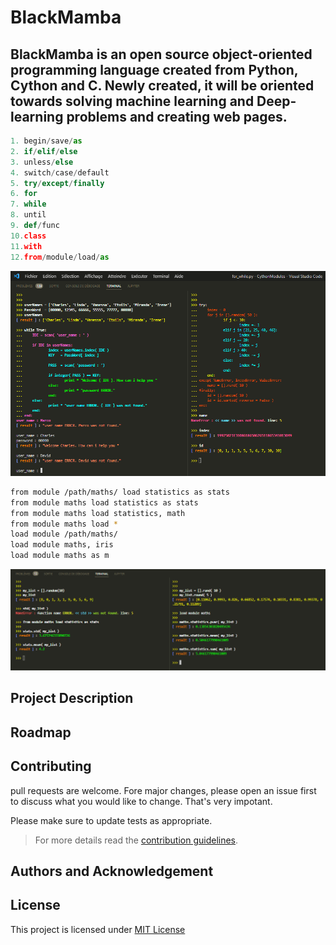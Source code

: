 # BlackMamba 
## BlackMamba is an open source object-oriented programming language created from **Python, Cython and C**. Newly created, it will be oriented towards solving machine learning and Deep-learning problems and creating web pages.

```python
1. begin/save/as
2. if/elif/else
3. unless/else
4. switch/case/default
5. try/except/finally
6. for
7. while
8. until
9. def/func
10.class
11.with
12.from/module/load/as

```

![while loop  try statement ](/images/while_try.png)

```bash
from module /path/maths/ load statistics as stats
from module maths load statistics as stats
from module maths load statistics, math
from module maths load *
load module /path/maths/
load module maths, iris
load module maths as m
```

![module load ](/images/module_load.png)


## Project Description 

## Roadmap

## Contributing
pull requests are welcome. Fore major changes, please open an issue first to discuss what you would like to change.
That's very impotant.

Please make sure to update tests as appropriate.
>For more details read the [contribution guidelines](https://github.com/amiehe-essomba/BlackMamba/blob/BlackMamba/CONTRIBUTING.md).

## Authors and Acknowledgement

## License 
This project is licensed under [MIT License](https://github.com/amiehe-essomba/BlackMamba/blob/BlackMamba/LICENSE)
